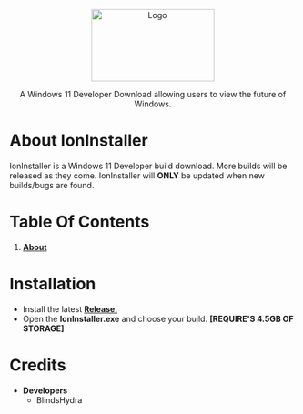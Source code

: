<p align="center">
	<img align="center" src="https://cdn.discordapp.com/attachments/841205083605041193/854958798930313238/1281.jpg" alt="Logo" width="216" height="127">
</p>
<p align="center">A Windows 11 Developer Download allowing users to view the future of Windows.</p>
<p align="center">

# About IonInstaller
IonInstaller is a Windows 11 Developer build download. More builds will be released as they come. IonInstaller will **ONLY** be updated when new builds/bugs are found.
	
# Table Of Contents
1. [**About**](https://github.com/BlindsHydra/IonInstaller#about-ioninstaller)
	
# Installation
* Install the latest [**Release.**](https://github.com/BlindsHydra/IonInstaller/releases/tag/1.0)
* Open the **IonInstaller.exe** and choose your build. **[REQUIRE'S 4.5GB OF STORAGE]**
# Credits
* **Developers**
	* BlindsHydra
